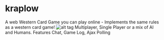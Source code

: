 # kraplow
A web Western Card Game you can play online - Implements the same rules as a western card game!
![alt tag](https://raw.github.com/ccarrster/kraplow/master/westerncardgame/logo2.png)
Multiplayer, Single Player or a mix of AI and Humans.
Features Chat, Game Log, Ajax Polling
